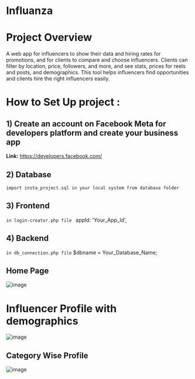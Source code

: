# Influanza

# Project Overview
A web app for influencers to show their data and hiring rates for promotions, and for clients to compare and choose influencers. Clients can filter by location, price, followers, and more, and see stats, prices for reels and posts, and demographics. This tool helps influencers find opportunities and clients hire the right influencers easily.


# How to Set Up project :


## 1) Create an account on Facebook Meta for developers platform and create your business app
**Link:** https://developers.facebook.com/


## 2) Database 
`import insta_project.sql in your local system from database folder`


## 3) Frontend
`in login-creator.php file `
appId: 'Your_App_Id',

## 4) Backend
`in db_connection.php file`
$dbname = Your_Database_Name;




## Home Page
![image](https://github.com/bhavy3103/MAD_Project/assets/105499961/7daeedaf-b026-4e50-87ee-e8345348ea55)

# Influencer Profile with demographics
![image](https://github.com/bhavy3103/MAD_Project/assets/105499961/758c64d3-b2cd-4565-bce3-e3389e549d2f)

## Category Wise Profile
![image](https://github.com/bhavy3103/MAD_Project/assets/105499961/177b0b4d-e1af-461f-b41d-3349bc84ec1e)


